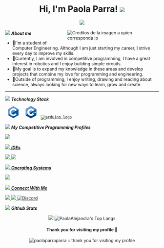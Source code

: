 <h1 align="center">
Hi, I'm Paola Parra!
  <img src="https://media.giphy.com/media/hvRJCLFzcasrR4ia7z/giphy.gif" width="30"></h1>

<p align="center">
  <a href="https://github.com/DenverCoder1/readme-typing-svg">
    <img src="https://readme-typing-svg.herokuapp.com?lines=Computer+Engineering+Student;Competitive+Programming+Enthusiastic;Always%20learning%20new%20things&center=true&width=480&height=45&color=fa7ca0"> </a>
</p>

<img align="right" src="https://i.pinimg.com/736x/7c/60/b1/7c60b1c222d8c86b662dca0c1708fef5.jpg" alt="Creditos de la imagen a quien corresponda :p" width="300" />

<img src="https://media.giphy.com/media/ObNTw8Uzwy6KQ/giphy.gif" width="25px">&nbsp;***About me***

- 🌸I'm a student of Computer Engineering. Although I am just starting my career, I strive every day to improve my skills.
- 🌸Currently, I am involved in competitive programming, I have a great interest in robotics and I enjoy building simple circuits.
- 🌸My goal is to expand my knowledge in these areas and develop projects that combine my love for programming and engineering.
- 🌸Outside of programming, I enjoy writing, drawing and reading about science, always looking for new ways to learn, grow and create. 
<hr>
  
<img src="https://media.giphy.com/media/ObNTw8Uzwy6KQ/giphy.gif" width="25px">&nbsp;***Technology Stack***
<p align="left">
<code> <img height="40" src="https://raw.githubusercontent.com/devicons/devicon/master/icons/c/c-original.svg"> </code>
<code> <img height="40" src="https://raw.githubusercontent.com/devicons/devicon/master/icons/cplusplus/cplusplus-original.svg"> </code>
<code><a href="https://www.arduino.cc/"><img height="40" src="https://upload.wikimedia.org/wikipedia/commons/thumb/8/87/Arduino_Logo.svg/1280px-Arduino_Logo.svg.png" alt="arduino logo" /></a></code>

<img src="https://media.giphy.com/media/ObNTw8Uzwy6KQ/giphy.gif" width="25px">&nbsp;***My Competitive Programming Profiles***
<p align="left">
  <a href="https://www.codechef.com/users/gloxinia">
    <img src="https://img.shields.io/badge/CodeChef-%23964B00.svg?style=for-the-badge&logo=CodeChef&logoColor=white">
    <!--https://img.shields.io/badge/Codeforces-445f9d?style=for-the-badge&logo=Codeforces&logoColor=white-->
    
<img src="https://media.giphy.com/media/ObNTw8Uzwy6KQ/giphy.gif" width="25px">&nbsp;***IDEs***
<p align="left">
<span>
    <img src="https://img.shields.io/badge/Visual%20Studio-5C2D91.svg?style=for-the-badge&logo=visual-studio&logoColor=white">
    <img src="https://img.shields.io/badge/Visual%20Studio%20Code-0078d7.svg?style=for-the-badge&logo=visual-studio-code&logoColor=white">
  </span>

<img src="https://media.giphy.com/media/ObNTw8Uzwy6KQ/giphy.gif" width="25px">&nbsp;***Operating Systems***
<p align="left">
<span>
<img src="https://img.shields.io/badge/Windows%2011-%230079d5.svg?style=for-the-badge&logo=Windows%2011&logoColor=white">
  </span>


<img src="https://media.giphy.com/media/ObNTw8Uzwy6KQ/giphy.gif" width="25px">&nbsp;***Connect With Me***
<p align="left">
  <a href="https://www.instagram.com/nnneeroo/">
    <img src="https://img.shields.io/badge/Instagram-%23E4405F.svg?style=for-the-badge&logo=Instagram&logoColor=white">
  <a href="mailto:paolaalejandraparrap@gmail.com">
    <img src="https://img.shields.io/badge/Gmail-D14836?style=for-the-badge&logo=gmail&logoColor=white">
  <a href="https://discord.com/users/m_moritaa2705#1184">
    <img src="https://img.shields.io/badge/Discord-%235865F2.svg?style=for-the-badge&logo=discord&logoColor=white" alt="Discord">
  </a>
    
<img src="https://media.giphy.com/media/ObNTw8Uzwy6KQ/giphy.gif" width="25px">&nbsp;***Github Stats***
<p align="left">
</p>

<div align="center">
  
[![](https://github-readme-stats.vercel.app/api?username=paolaparraparra&show_icons=true&theme=tokyonight&hide_border=true&locale=en)](https://github.com/paolaparraparra)
![PaolaAlejandra's Top Langs](https://github-readme-stats.vercel.app/api/top-langs/?username=paolaparraparra&theme=tokyonight&layout=compact)
</div>

<h4 align="center">Thank you for visiting my profile 🌸</h4>
<p align="center"><img src="https://profile-counter.glitch.me/{paolaparraparra}/count.svg" alt="paolaparraparra :: thank you for visiting my profile" /></p>
